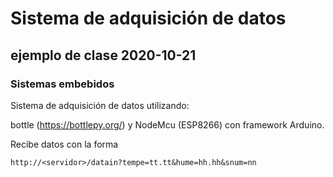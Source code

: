 # Sistema de adquisición de datos
## ejemplo de clase 2020-10-21
### Sistemas embebidos

Sistema de adquisición de datos utilizando:

bottle (https://bottlepy.org/) y NodeMcu (ESP8266) con framework Arduino.

Recibe datos con la forma 

`http://<servidor>/datain?tempe=tt.tt&hume=hh.hh&snum=nn`

